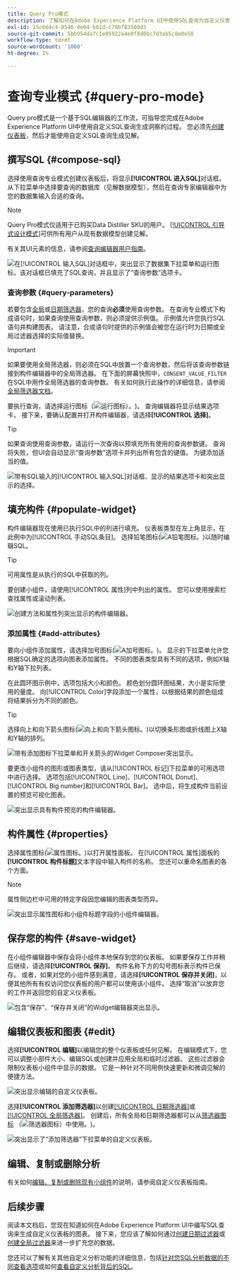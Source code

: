 ```yaml
---
title: Query Pro模式
description: 了解如何在Adobe Experience Platform UI中使用SQL查询为自定义仪表板生成图表。
exl-id: 15c664c4-8546-4e04-b81d-c78bf83500d3
source-git-commit: 5bb954da7c1e05922a4e0f8d0bc7d3ab5c8e0e58
workflow-type: tm+mt
source-wordcount: '1060'
ht-degree: 1%

---
```


# 查询专业模式 {#query-pro-mode}

Query pro模式是一个基于SQL编辑器的工作流，可指导您完成在Adobe Experience Platform UI中使用自定义SQL查询生成洞察的过程。 您必须先[创建仪表板](./overview.md#create-custom-dashboard)，然后才能使用自定义SQL查询生成见解。

## 撰写SQL {#compose-sql}

选择使用查询专业模式创建仪表板后，将显示&#x200B;**[!UICONTROL 进入SQL]**&#x200B;对话框。 从下拉菜单中选择要查询的数据库（见解数据模型），然后在查询专家编辑器中为您的数据集输入合适的查询。

>[!NOTE]
>
>Query Pro模式仅适用于已购买Data Distiller SKU的用户。 [[!UICONTROL 引导式设计模式]](../../user-defined-dashboards.md)可供所有用户从现有数据模型创建见解。

有关其UI元素的信息，请参阅[查询编辑器用户指南](../../../query-service/ui/user-guide.md#query-authoring)。

![在[!UICONTROL 输入SQL]对话框中，突出显示了数据集下拉菜单和运行图标。该对话框已填充了SQL查询，并且显示了“查询参数”选项卡。](../../images/customizable-insights/enter-sql-database-dropdown.png)

### 查询参数 {#query-parameters}

若要包含[全局](./filters/global-filter.md)或[日期筛选器](./filters/date-filter.md)，您的查询&#x200B;**必须**&#x200B;使用查询参数。 在查询专业模式下构成语句时，如果查询使用查询参数，则必须提供示例值。 示例值允许您执行SQL语句并构建图表。 请注意，合成语句时提供的示例值会被您在运行时为日期或全局过滤器选择的实际值替换。



>[!IMPORTANT]
>
>如果要使用全局筛选器，则必须在SQL中放置一个查询参数，然后将该查询参数链接到构件编辑器中的全局筛选器。 在下面的屏幕快照中，`CONSENT_VALUE_FILTER`在SQL中用作全局筛选器的查询参数。 有关如何执行此操作的详细信息，请参阅[全局筛选器文档](./filters/global-filter.md#enable-global-filter)。

要执行查询，请选择运行图标（![运行图标）。](../../images/customizable-insights/run-icon.png))。 查询编辑器将显示结果选项卡。 接下来，要确认配置并打开构件编辑器，请选择&#x200B;**[!UICONTROL 选择]**。

>[!TIP]
>
>如果查询使用查询参数，请运行一次查询以预填充所有使用的查询参数键。 查询将失败，但UI会自动显示“查询参数”选项卡并列出所有包含的键值。 为键添加适当的值。

![带有SQL输入的[!UICONTROL 输入SQL]对话框、显示的结果选项卡和突出显示的选择。](../../images/customizable-insights/enter-sql-select.png)

## 填充构件 {#populate-widget}

构件编辑器现在使用已执行SQL中的列进行填充。 仪表板类型在左上角显示，在此例中为[!UICONTROL 手动SQL条目]。 选择铅笔图标(![A铅笔图标。](../../images/customizable-insights/edit-icon.png))以随时编辑SQL。

>[!TIP]
>
>可用属性是从执行的SQL中获取的列。

要创建小组件，请使用[!UICONTROL 属性]列中列出的属性。 您可以使用搜索栏查找属性或滚动列表。

![创建方法和属性列突出显示的构件编辑器。](../../images/customizable-insights/creation-method-and-attribute-column.png)

### 添加属性 {#add-attributes}

要向小组件添加属性，请选择加号图标(![A加号图标。](../../images/customizable-insights/add-icon.png))。 显示的下拉菜单允许您根据SQL确定的选项向图表添加属性。 不同的图表类型具有不同的选项，例如X轴和Y轴下拉列表。

在此圆环图示例中，选项包括大小和颜色。 颜色划分圆环图结果，大小是实际使用的量度。 向[!UICONTROL Color]字段添加一个属性，以根据结果的颜色组成将结果拆分为不同的颜色。

>[!TIP]
>
>选择向上和向下箭头图标(![向上和向下箭头图标。](../../images/customizable-insights/switch-axis-icon.png))以切换条形图或折线图上X轴和Y轴的排列。

![带有添加图标下拉菜单和开关箭头的Widget Composer突出显示。](../../images/customizable-insights/add-icon-and-switch-arrows.png)

要更改小组件的图形或图表类型，请从[!UICONTROL 标记]下拉菜单的可用选项中进行选择。 选项包括[!UICONTROL Line]、[!UICONTROL Donut]、[!UICONTROL Big number]和[!UICONTROL Bar]。 选中后，将生成构件当前设置的预览可视化图表。

![突出显示具有构件预览的构件编辑器。](../../images/customizable-insights/widget-preview.png)

## 构件属性 {#properties}

选择属性图标(![属性图标。](../../images/customizable-insights/properties-icon.png))以打开属性面板。 在[!UICONTROL 属性]面板的&#x200B;**[!UICONTROL 构件标题]**&#x200B;文本字段中输入构件的名称。 您还可以重命名图表的各个方面。

>[!NOTE]
>
>属性侧边栏中可用的特定字段因您编辑的图表类型而异。

![突出显示属性图标和小组件标题字段的小组件编辑器。](../../images/customizable-insights/widget-properties-title-text.png)

## 保存您的构件 {#save-widget}

在小组件编辑器中保存会将小组件本地保存到您的仪表板。 如果要保存工作并稍后继续，请选择&#x200B;**[!UICONTROL 保存]**。 构件名称下方的勾号图标表示构件已保存。 或者，如果对您的小组件感到满意，请选择&#x200B;**[!UICONTROL 保存并关闭]**，以便其他所有有权访问您仪表板的用户都可以使用该小组件。 选择“取消”以放弃您的工作并返回您的自定义仪表板。

![包含“保存”、“保存并关闭”的Widget编辑器突出显示。](../../images/customizable-insights/insight-saved.png)

## 编辑仪表板和图表 {#edit}

选择&#x200B;**[!UICONTROL 编辑]**&#x200B;以编辑您的整个仪表板或任何见解。 在编辑模式下，您可以调整小部件大小、编辑SQL或创建并应用全局和临时过滤器。 这些过滤器会限制仪表板小组件中显示的数据。 它是一种针对不同用例快速更新和微调见解的便捷方法。

![突出显示编辑的自定义仪表板。](../../images/customizable-insights/edit-dashboard.png)

选择&#x200B;**[!UICONTROL 添加筛选器]**&#x200B;以创建[[!UICONTROL 日期筛选器]](#create-date-filter)或[[!UICONTROL 全局筛选器]](#create-global-filter)。 创建后，所有全局和日期筛选器都可以从[筛选器图标](#select-global-filter) （![筛选器图标）中使用。](../../images/customizable-insights/filter.png))。

![突出显示了“添加筛选器”下拉菜单的自定义仪表板。](../../images/customizable-insights/add-filter.png)

## 编辑、复制或删除分析

有关如何[编辑、复制或删除现有小组件](../../user-defined-dashboards.md#duplicate)的说明，请参阅自定义仪表板指南。

## 后续步骤

阅读本文档后，您现在知道如何在Adobe Experience Platform UI中编写SQL查询来生成自定义仪表板的图表。 接下来，您应该了解如何通过[创建日期过滤器](./filters/date-filter.md)或[创建全局过滤器](./filters/global-filter.md)来进一步扩充您的数据。

您还可以了解有关其他自定义分析功能的详细信息，包括[针对您SQL分析数据的不同查看选项](./view-more.md)或如何[查看自定义分析背后的SQL](./view-sql.md)。
